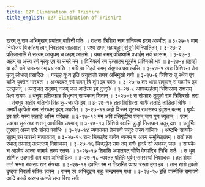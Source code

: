 ```yaml
---
title: 027 Elimination of Trishira
title_english: 027 Elimination of Trishira

---
```

<div class="audioEmbed"  caption="श्रीराम-हरिसीताराममूर्ति-घनपाठिभ्यां वचनम्" src="https://archive.org/download/Ramayana-recitation-Sriram-harisItArAmamUrti-Ghanapaati-v2/Kanda_3/Kanda_3_ARK-027-Thrishiro_Vadhaha.mp3"></div>
खरम् तु राम अभिमुखम् प्रयांतम् वाहिनी पतिः ।  
राक्षसः त्रिशिरा नाम संनिपत्य इदम् अब्रवीत् ॥ ३-२७-१  
माम् नियोजय विक्रांतम् त्वम् निवर्तस्व साहसात् ।  
पश्य रामम् महाबाहुम् संयुगे विनिपातितम् ॥ ३-२७-२  
प्रतिजानामि ते सत्यम् आयुधम् च अहम् आलभे ।  
यथा रामम् वधिष्यामि वधार्हम् सर्व रक्षसाम् ॥ ३-२७-३  
अहम् वा अस्य रणे मृत्युः एष वा समरे मम ।  
विनिवर्त्य रण उत्साहम् मुहूर्तम् प्राश्निको भव ॥ ३-२७-४  
प्रहृष्टो वा हते रामे जनस्थानम् प्रयास्यसि ।  
मयि वा निहते रामम् संयुगाय प्रयास्यसि ॥ ३-२७-५  
खरः त्रिशिरसा तेन मृत्यु लोभात् प्रसादितः ।  
गच्छ्ह युध्य इति अनुज्ञातो राघव अभिमुखो ययौ ॥ ३-२७-६  
त्रिशिराः तु रथेन एव वाजि युक्तेन भास्वता ।  
अभ्यद्रवत् रणे रामम् त्रि शृंग इव पर्वतः ॥ ३-२७-७  
शर धारा समूहान् स महामेघ इव उत्सृजन् ।  
व्यसृजत् सदृशम् नादम् जल आर्द्रस्य इव दुन्दुभेः ॥ ३-२७-८  
आगच्छ्हंतम् त्रिशिरसम् राक्षसम् प्रेक्ष्य राघवः ।  
धनुषा प्रतिजग्राह विधुन्वन् सायकान् शितान् ॥ ३-२७-९  
स संप्रहारः तुमुलो राम त्रिशिरसोः तदा ।  
संबभूव अतीव बलिनोः सिंह कुं~जरयोः इव ॥ ३-२७-१०  
ततः त्रिशिरसा बाणैः ललाटे ताडितः त्रिभिः ।  
अमर्षी कुपितो रामः संरब्धम् इदम् अब्रवीत् ॥ ३-२७-११  
अहो विक्रम शूरस्य राक्षसस्य ईदृशम् बलम् ।  
पुष्पैः इव शरैः यस्य ललाटे अस्मि परिक्षतः ॥ ३-२७-१२  
मम अपि प्रतिगृह्णीष्व शरान् चाप गुण च्युतान् ।  
एवम् उक्त्वा सुसंरब्धः शरान् आशीविष उपमान् ॥ ३-२७-१३  
त्रिशिरो वक्षसि क्रुद्धो निजघान चतुर् दश ।  
चतुर्भिः तुरगान् अस्य शरैः संनत पर्वाभिः ॥ ३-२७-१४  
न्यपातयत तेजस्वी चतुरः तस्य वाजिनः ।  
अष्टभिः सायकैः सूतम् रथ उपस्थे न्यपातयत् ॥ ३-२७-१५  
रामः चिच्छ्हेद बाणेन ध्वजम् च अस्य समुच्छ्ह्रितम् ।  
ततो हत रथात् तस्मात् उत्पतंतम् निशाचरम् ॥ ३-२७-१६  
चिच्छ्हेद रामः तम् बाणैः हृदये सो अभवत् जडः ।  
सायकैः च अप्रमेय आत्मा सामर्षः तस्य रक्षसः ॥ ३-२७-१७  
शिरांसि अपातयत् त्रीणि वेगवद्भिः त्रिभिः शतैः ।  
स धूम शोणित उद्गारी राम बाण अभिपीडितः ॥ ३-२७-१८  
न्यपतत् पतितैः पूर्वम् समरस्थो निशाचरः ।  
हत शेषाः ततो भग्ना राक्षसाः खर संश्रयाः ॥ ३-२७-१९  
द्रवन्ति स्म न तिष्ठन्ति व्याघ्र त्रस्ता मृगा इव ।  
तान् खरो द्रवतो दृष्ट्वा निवर्त्य रुषितः त्वरन् ।  
रामम् एव अभिदुद्राव राहुः चन्द्रमसम् यथा ॥ ३-२७-२०  
इति वाल्मीकि रामायणे आदि काव्ये अरण्य काण्डे सप्त विंशः सर्गः